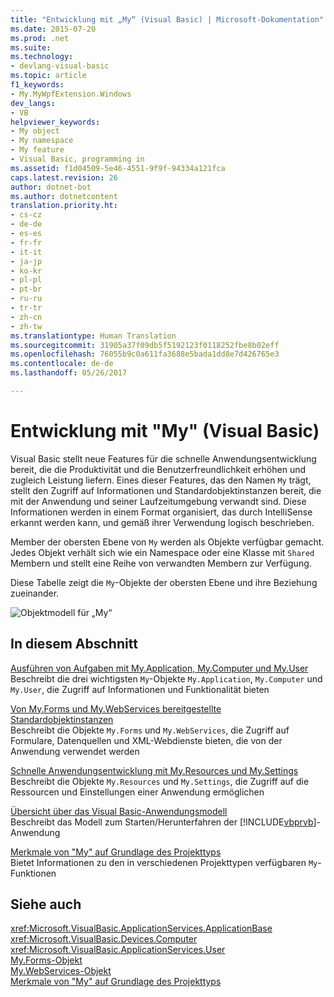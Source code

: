 ```yaml
---
title: "Entwicklung mit „My“ (Visual Basic) | Microsoft-Dokumentation"
ms.date: 2015-07-20
ms.prod: .net
ms.suite: 
ms.technology:
- devlang-visual-basic
ms.topic: article
f1_keywords:
- My.MyWpfExtension.Windows
dev_langs:
- VB
helpviewer_keywords:
- My object
- My namespace
- My feature
- Visual Basic, programming in
ms.assetid: f1d04509-5e46-4551-9f9f-94334a121fca
caps.latest.revision: 26
author: dotnet-bot
ms.author: dotnetcontent
translation.priority.ht:
- cs-cz
- de-de
- es-es
- fr-fr
- it-it
- ja-jp
- ko-kr
- pl-pl
- pt-br
- ru-ru
- tr-tr
- zh-cn
- zh-tw
ms.translationtype: Human Translation
ms.sourcegitcommit: 31905a37f09db5f5192123f0118252fbe8b02eff
ms.openlocfilehash: 76055b9c0a611fa3688e5bada1dd8e7d426765e3
ms.contentlocale: de-de
ms.lasthandoff: 05/26/2017

---
```

# <a name="development-with-my-visual-basic"></a>Entwicklung mit "My" (Visual Basic)
Visual Basic stellt neue Features für die schnelle Anwendungsentwicklung bereit, die die Produktivität und die Benutzerfreundlichkeit erhöhen und zugleich Leistung liefern. Eines dieser Features, das den Namen `My` trägt, stellt den Zugriff auf Informationen und Standardobjektinstanzen bereit, die mit der Anwendung und seiner Laufzeitumgebung verwandt sind. Diese Informationen werden in einem Format organisiert, das durch IntelliSense erkannt werden kann, und gemäß ihrer Verwendung logisch beschrieben.  
  
 Member der obersten Ebene von `My` werden als Objekte verfügbar gemacht. Jedes Objekt verhält sich wie ein Namespace oder eine Klasse mit `Shared` Membern und stellt eine Reihe von verwandten Membern zur Verfügung.  
  
 Diese Tabelle zeigt die `My`-Objekte der obersten Ebene und ihre Beziehung zueinander.  
  
 ![Objektmodell für „My“](../../../visual-basic/developing-apps/development-with-my/media/myobjmodel.gif "MyObjModel")  
  
## <a name="in-this-section"></a>In diesem Abschnitt  
 [Ausführen von Aufgaben mit My.Application, My.Computer und My.User](../../../visual-basic/developing-apps/development-with-my/performing-tasks-with-my-application-my-computer-and-my-user.md)  
 Beschreibt die drei wichtigsten `My`-Objekte `My.Application`, `My.Computer` und `My.User`, die Zugriff auf Informationen und Funktionalität bieten  
  
 [Von My.Forms und My.WebServices bereitgestellte Standardobjektinstanzen](../../../visual-basic/developing-apps/development-with-my/default-object-instances-provided-by-my-forms-and-my-webservices.md)  
 Beschreibt die Objekte `My.Forms` und `My.WebServices`, die Zugriff auf Formulare, Datenquellen und XML-Webdienste bieten, die von der Anwendung verwendet werden  
  
 [Schnelle Anwendungsentwicklung mit My.Resources und My.Settings](../../../visual-basic/developing-apps/development-with-my/rapid-application-development-with-my-resources-and-my-settings.md)  
 Beschreibt die Objekte `My.Resources` und `My.Settings`, die Zugriff auf die Ressourcen und Einstellungen einer Anwendung ermöglichen  
  
 [Übersicht über das Visual Basic-Anwendungsmodell](../../../visual-basic/developing-apps/development-with-my/overview-of-the-visual-basic-application-model.md)  
 Beschreibt das Modell zum Starten/Herunterfahren der [!INCLUDE[vbprvb](~/includes/vbprvb-md.md)]-Anwendung  
  
 [Merkmale von "My" auf Grundlage des Projekttyps](../../../visual-basic/developing-apps/development-with-my/how-my-depends-on-project-type.md)  
 Bietet Informationen zu den in verschiedenen Projekttypen verfügbaren `My`-Funktionen  
  
## <a name="see-also"></a>Siehe auch  
 <xref:Microsoft.VisualBasic.ApplicationServices.ApplicationBase>   
 <xref:Microsoft.VisualBasic.Devices.Computer>   
 <xref:Microsoft.VisualBasic.ApplicationServices.User>   
 [My.Forms-Objekt](../../../visual-basic/language-reference/objects/my-forms-object.md)   
 [My.WebServices-Objekt](../../../visual-basic/language-reference/objects/my-webservices-object.md)   
 [Merkmale von "My" auf Grundlage des Projekttyps](../../../visual-basic/developing-apps/development-with-my/how-my-depends-on-project-type.md)
